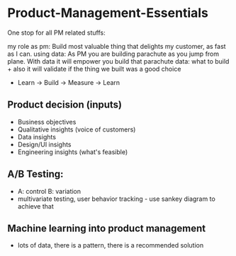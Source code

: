 # Product-Management-Essentials

One stop for all PM related stuffs:

my role as pm: Build most valuable thing that delights my customer, as fast as I can.
using data: As PM you are building parachute as you jump from plane. With data it will empower you build that parachute
data: what to build + also it will validate if the thing we built was a good choice
- Learn -> Build -> Measure -> Learn


## Product decision (inputs)
 - Business objectives
 - Qualitative insights (voice of customers)
 - Data insights
 - Design/UI insights
 - Engineering insights (what's feasible)

## A/B Testing:
- A: control B: variation
- multivariate testing, user behavior tracking - use sankey diagram to achieve that


## Machine learning into product management
- lots of data, there is a pattern, there is a recommended solution
